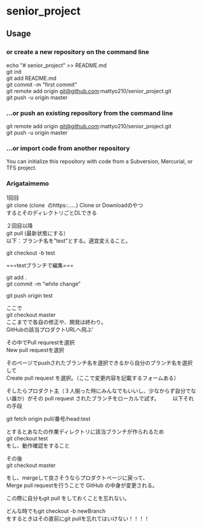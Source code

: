 # senior_project
## Usage
### or create a new repository on the command line　　
echo "# senior_project" >> README.md  
git init  
git add README.md  
git commit -m "first commit"    
git remote add origin git@github.com:mattyo210/senior_project.git    
git push -u origin master  
### …or push an existing repository from the command line
git remote add origin git@github.com:mattyo210/senior_project.git  
git push -u origin master  
### …or import code from another repository
You can initialize this repository with code from a Subversion, Mercurial, or TFS project.

### Arigataimemo
1回目  
git clone (clone   のhttps::…..)       Clone or Downloadのやつ  
するとそのディレクトリごとDLできる  

２回目以降  
git pull  (最新状態にする）  
以下：ブランチ名を”test”とする。適宜変えること。  

git checkout -b test

===testブランチで編集===

git add .  
git commit -m “white change”  

git push origin test  

ここで  
git  checkout master  
ここまでで各自の修正や、開発は終わり。  
GitHubの該当プロダクトURLへ飛ぶ’  

その中でPull requrestを選択  
New pull requestを選択  

そのページでpushされたブランチ名を選択できるから自分のブランチ名を選択して  
Create pull request を選択。（ここで変更内容を記載するフォームある）  

そしたらプロダクト主（３人揃った時にみんなでもいいし、少なからず自分でない誰か）がその pull request されたブランチをローカルで試す。　　　以下それの手段


git fetch origin pull/番号/head:test

とするとあなたの作業ディレクトリに該当ブランチが作られるため  
git checkout test  
をし、動作確認をすること  

その後    
git checkout master  

をし、mergeして良さそうならプロダクトページに戻って、  
Merge pull requestを行うことで GitHub  の中身が変更される。  

この際に自分もgit pull をしておくことを忘れない。  
 

どんな時でもgit checkout -b newBranch  
をするときはその直前にgit pullを忘れてはいけない！！！！  
